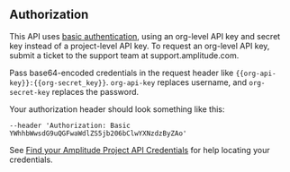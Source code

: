 ## Authorization

This API uses [basic authentication](https://developer.mozilla.org/en-US/docs/Web/HTTP/Headers/Authorization#basic_authentication), using an org-level API key and secret key instead of a project-level API key.
To request an org-level API key, submit a ticket to the support team at support.amplitude.com.

Pass base64-encoded credentials in the request header like `{{org-api-key}}:{{org-secret_key}}`. `org-api-key` replaces username, and `org-secret-key` replaces the password. 

Your authorization header should look something like this: 

`--header 'Authorization: Basic YWhhbWwsdG9uQGFwaWdlZS5jb206bClwYXNzdzByZAo'`

See [Find your Amplitude Project API Credentials](../find-api-credentials.md) for help locating your credentials. 
